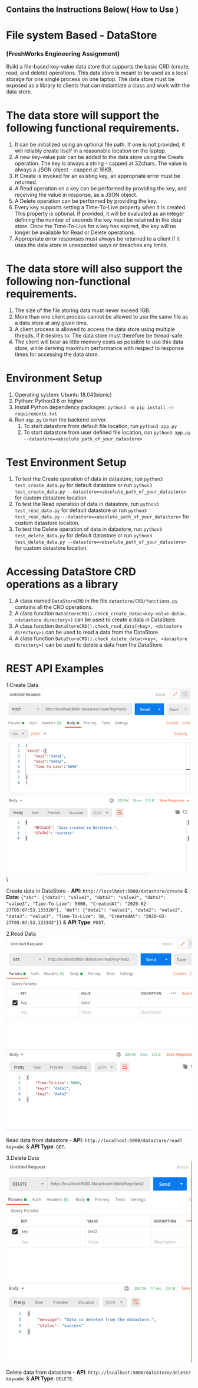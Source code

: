 ## Contains the Instructions Below( How to Use )


# File system Based - DataStore

### (FreshWorks Engineering Assignment)
Build a file-based key-value data store that supports the basic CRD (create, read, and delete)
operations. This data store is meant to be used as a local storage for one single process on one
laptop. The data store must be exposed as a library to clients that can instantiate a class and work
with the data store.

# The data store will support the following functional requirements.
1. It can be initialized using an optional file path. If one is not provided, it will reliably
create itself in a reasonable location on the laptop.
2. A new key-value pair can be added to the data store using the Create operation. The key
is always a string - capped at 32chars. The value is always a JSON object - capped at
16KB.
3. If Create is invoked for an existing key, an appropriate error must be returned.
4. A Read operation on a key can be performed by providing the key, and receiving the
value in response, as a JSON object.
5. A Delete operation can be performed by providing the key.
6. Every key supports setting a Time-To-Live property when it is created. This property is
optional. If provided, it will be evaluated as an integer defining the number of seconds
the key must be retained in the data store. Once the Time-To-Live for a key has expired,
the key will no longer be available for Read or Delete operations.
7. Appropriate error responses must always be returned to a client if it uses the data store in
unexpected ways or breaches any limits.

# The data store will also support the following non-functional requirements.
1. The size of the file storing data must never exceed 1GB.
2. More than one client process cannot be allowed to use the same file as a data store at any
given time.
3. A client process is allowed to access the data store using multiple threads, if it desires to.
The data store must therefore be thread-safe.
4. The client will bear as little memory costs as possible to use this data store, while
deriving maximum performance with respect to response times for accessing the data
store.

# Environment Setup
1. Operating system: Ubuntu 18.04(bionic)
2. Python: Python3.6 or higher
3. Install Python dependency packages: `python3 -m pip install -r requirements.txt`
4. Run `app.py` to run the backend server.
    1. To start datastore from default file location, run `python3 app.py`
    2. To start datastore from user defined file location, run `python3 app.py --datastore=<absolute_path_of_your_datastore>` 

# Test Environment Setup
1. To test the Create operation of data in datastore, run `python3 test_create_data.py` for default datastore or run `python3 test_create_data.py --datastore=<absolute_path_of_your_datastore>` for custom datastore location.
2. To test the Read operation of data in datastore, run `python3 test_read_data.py` for default datastore or run `python3 test_read_data.py --datastore=<absolute_path_of_your_datastore>` for custom datastore location.
3. To test the Delete operation of data in datastore, run `python3 test_delete_data.py` for default datastore or run `python3 test_delete_data.py --datastore=<absolute_path_of_your_datastore>` for custom datastore location.

# Accessing DataStore CRD operations as a library
1. A class named `DataStoreCRD` in the file `datastore/CRD/functions.py` contains all the CRD operations.
2. A class function `DataStoreCRD().check_create_data(<key-value-data>, <datastore directory>)` can be used to create a data in DataStore.
3. A class function `DataStoreCRD().check_read_data(<key>, <datastore directory>)` can be used to read a data from the DataStore.
4. A class function `DataStoreCRD().check_delete_data(<key>, <datastore directory>)` can be used to delete a data from the DataStore.

# REST API Examples

1.Create Data 
![Create Data Image](https://raw.githubusercontent.com/YeswanthRajakumar/FileSytem-Based-DataStore/main/Functionaly_images/createData.png)\

Create data in DataStore - **API**: `http://localhost:5000/datastore/create` & **Data**: `{"abc": {"data1": "value1", "data2": "value2", "data3": "value3", "Time-To-Live": 5000, "CreatedAt": "2020-02-27T05:07:53.133320"}, "def": {"data1": "value1", "data2": "value2", "data3": "value3", "Time-To-Live": 50, "CreatedAt": "2020-02-27T05:07:53.133343"}}` & **API Type**: `POST`.


2.Read Data 
![Read Data Image](https://raw.githubusercontent.com/YeswanthRajakumar/FileSytem-Based-DataStore/main/Functionaly_images/readData.png)

 Read data from datastore - **API**: `http://localhost:5000/datastore/read?key=abc` & **API Type**: `GET`.

 
3.Delete Data
![Delete Data Image](https://raw.githubusercontent.com/YeswanthRajakumar/FileSytem-Based-DataStore/main/Functionaly_images/deleteData.png)


 Delete data from datastore - **API**: `http://localhost:5000/datastore/delete?key=abc` & **API Type**: `DELETE`.
 
